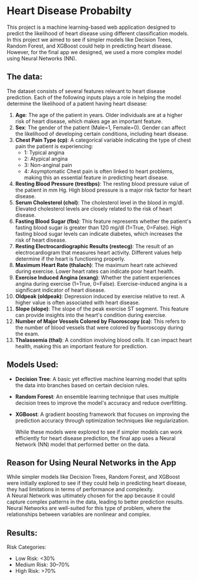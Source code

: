 # Heart Disease Probabilty

This project is a machine learning-based web application designed to predict the likelihood of heart disease using different classification models. <br/>
In this project we aimed to see if simpler models like Decision Trees, Random Forest, and XGBoost could help in predicting heart disease. However, for the final app we designed, we used a more complex model using Neural Networks (NN). 

## The data: 
The dataset consists of several features relevant to heart disease prediction. Each of the following inputs plays a role in helping the model determine the likelihood of a patient having heart disease:

1. **Age**: The age of the patient in years. Older individuals are at a higher risk of heart disease, which makes age an important feature.
2. **Sex**: The gender of the patient (Male=1, Female=0). Gender can affect the likelihood of developing certain conditions, including heart disease.
3. **Chest Pain Type (cp)**: A categorical variable indicating the type of chest pain the patient is experiencing:
   - 1: Typical angina
   - 2: Atypical angina
   - 3: Non-anginal pain
   - 4: Asymptomatic
   Chest pain is often linked to heart problems, making this an essential feature in predicting heart disease.
4. **Resting Blood Pressure (trestbps)**: The resting blood pressure value of the patient in mm Hg. High blood pressure is a major risk factor for heart disease.
5. **Serum Cholesterol (chol)**: The cholesterol level in the blood in mg/dl. Elevated cholesterol levels are closely related to the risk of heart disease.
6. **Fasting Blood Sugar (fbs)**: This feature represents whether the patient's fasting blood sugar is greater than 120 mg/dl (1=True, 0=False). High fasting blood sugar levels can indicate diabetes, which increases the risk of heart disease.
7. **Resting Electrocardiographic Results (restecg)**: The result of an electrocardiogram that measures heart activity. Different values help determine if the heart is functioning properly.
8. **Maximum Heart Rate (thalach)**: The maximum heart rate achieved during exercise. Lower heart rates can indicate poor heart health.
9. **Exercise Induced Angina (exang)**: Whether the patient experiences angina during exercise (1=True, 0=False). Exercise-induced angina is a significant indicator of heart disease.
10. **Oldpeak (oldpeak)**: Depression induced by exercise relative to rest. A higher value is often associated with heart disease.
11. **Slope (slope)**: The slope of the peak exercise ST segment. This feature can provide insights into the heart's condition during exercise.
12. **Number of Major Vessels Colored by Fluoroscopy (ca)**: This refers to the number of blood vessels that were colored by fluoroscopy during the exam.
13. **Thalassemia (thal)**: A condition involving blood cells. It can impact heart health, making this an important feature for prediction.


## Models Used:
- **Decision Tree**: A basic yet effective machine learning model that splits the data into branches based on certain decision rules.
- **Random Forest**: An ensemble learning technique that uses multiple decision trees to improve the model's accuracy and reduce overfitting.
- **XGBoost**: A gradient boosting framework that focuses on improving the prediction accuracy through optimization techniques like regularization.

  While these models were explored to see if simpler models can work efficiently for heart disease prediction, the final app uses a Neural Network (NN) model that performed better on the data.


## Reason for Using Neural Networks in the App
While simpler models like Decision Trees, Random Forest, and XGBoost were initially explored to see if they could help in predicting heart disease, they had limitations in terms of performance and complexity. <br/>
A Neural Network was ultimately chosen for the app because it could capture complex patterns in the data, leading to better prediction results. Neural Networks are well-suited for this type of problem, where the relationships between variables are nonlinear and complex.

  
## Results: 
Risk Categories:
- Low Risk: <30%
- Medium Risk: 30–70%
- High Risk: >70%





